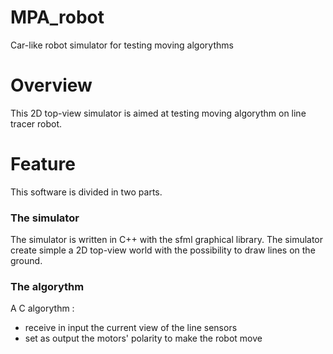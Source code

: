 # MPA_robot

Car-like robot simulator for testing moving algorythms 

# Overview

This 2D top-view simulator is aimed at testing moving algorythm on line tracer robot.

# Feature

This software is divided in two parts.

### The simulator

The simulator is written in C++ with the sfml graphical library.
The simulator create simple a 2D top-view world with the possibility to draw lines on the ground.

### The algorythm

A C algorythm :
 - receive in input the current view of the line sensors
 - set as output the motors' polarity to make the robot move
